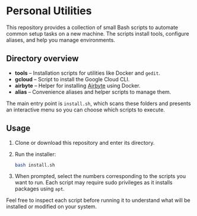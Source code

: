 # Personal Utilities

This repository provides a collection of small Bash scripts to automate common setup tasks on a new machine. The scripts install tools, configure aliases, and help you manage environments.

## Directory overview

- **tools** – Installation scripts for utilities like Docker and `gedit`.
- **gcloud** – Script to install the Google Cloud CLI.
- **airbyte** – Helper for installing [Airbyte](https://airbyte.io/) using Docker.
- **alias** – Convenience aliases and helper scripts to manage them.

The main entry point is `install.sh`, which scans these folders and presents an interactive menu so you can choose which scripts to execute.

## Usage

1. Clone or download this repository and enter its directory.
2. Run the installer:

   ```bash
   bash install.sh
   ```
3. When prompted, select the numbers corresponding to the scripts you want to run. Each script may require sudo privileges as it installs packages using `apt`.

Feel free to inspect each script before running it to understand what will be installed or modified on your system.


